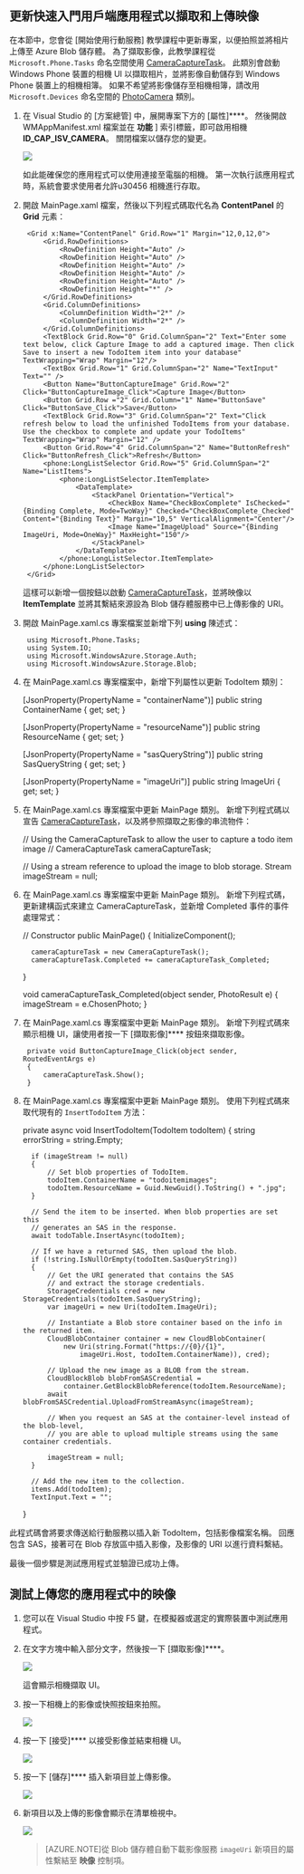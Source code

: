 ## <a name="add-select-images"></a>更新快速入門用戶端應用程式以擷取和上傳映像

在本節中，您會從 [開始使用行動服務] 教學課程中更新專案，以便拍照並將相片上傳至 Azure Blob 儲存體。 為了擷取影像，此教學課程從 `Microsoft.Phone.Tasks` 命名空間使用 [CameraCaptureTask]。 此類別會啟動 Windows Phone 裝置的相機 UI 以擷取相片，並將影像自動儲存到 Windows Phone 裝置上的相機相簿。 如果不希望將影像儲存至相機相簿，請改用 `Microsoft.Devices` 命名空間的 [PhotoCamera] 類別。

1. 在 Visual Studio 的 [方案總管] 中，展開專案下方的 [屬性]****。 然後開啟 WMAppManifest.xml 檔案並在 **功能** ] 索引標籤，即可啟用相機 **ID\_CAP\_ISV\_CAMERA**。 關閉檔案以儲存您的變更。

    ![](./media/mobile-services-windows-phone-upload-to-blob-storage/mobile-upload-blob-app-WMAppmanifest-wp8.png)

    如此能確保您的應用程式可以使用連接至電腦的相機。 第一次執行該應用程式時，系統會要求使用者允許u30456 相機進行存取。

2. 開啟 MainPage.xaml 檔案，然後以下列程式碼取代名為 **ContentPanel** 的 **Grid** 元素：

        
        <Grid x:Name="ContentPanel" Grid.Row="1" Margin="12,0,12,0">
            <Grid.RowDefinitions>
                <RowDefinition Height="Auto" />
                <RowDefinition Height="Auto" />
                <RowDefinition Height="Auto" />
                <RowDefinition Height="Auto" />
                <RowDefinition Height="Auto" />
                <RowDefinition Height="*" />
            </Grid.RowDefinitions>
            <Grid.ColumnDefinitions>
                <ColumnDefinition Width="2*" />
                <ColumnDefinition Width="2*" />
            </Grid.ColumnDefinitions>
            <TextBlock Grid.Row="0" Grid.ColumnSpan="2" Text="Enter some text below, click Capture Image to add a captured image. Then click Save to insert a new TodoItem item into your database" TextWrapping="Wrap" Margin="12"/>
            <TextBox Grid.Row="1" Grid.ColumnSpan="2" Name="TextInput" Text="" />
            <Button Name="ButtonCaptureImage" Grid.Row="2" Click="ButtonCaptureImage_Click">Capture Image</Button>
            <Button Grid.Row ="2" Grid.Column="1" Name="ButtonSave" Click="ButtonSave_Click">Save</Button>
            <TextBlock Grid.Row="3" Grid.ColumnSpan="2" Text="Click refresh below to load the unfinished TodoItems from your database. Use the checkbox to complete and update your TodoItems" TextWrapping="Wrap" Margin="12" />
            <Button Grid.Row="4" Grid.ColumnSpan="2" Name="ButtonRefresh" Click="ButtonRefresh_Click">Refresh</Button>
            <phone:LongListSelector Grid.Row="5" Grid.ColumnSpan="2" Name="ListItems">
                <phone:LongListSelector.ItemTemplate>
                    <DataTemplate>
                        <StackPanel Orientation="Vertical">
                            <CheckBox Name="CheckBoxComplete" IsChecked="{Binding Complete, Mode=TwoWay}" Checked="CheckBoxComplete_Checked" Content="{Binding Text}" Margin="10,5" VerticalAlignment="Center"/>
                            <Image Name="ImageUpload" Source="{Binding ImageUri, Mode=OneWay}" MaxHeight="150"/>
                        </StackPanel>
                    </DataTemplate>
                </phone:LongListSelector.ItemTemplate>
            </phone:LongListSelector>
        </Grid>

    這樣可以新增一個按鈕以啟動 [CameraCaptureTask]，並將映像以 **ItemTemplate** 並將其繫結來源設為 Blob 儲存體服務中已上傳影像的 URI。

3. 開啟 MainPage.xaml.cs 專案檔案並新增下列 **using** 陳述式：

        using Microsoft.Phone.Tasks;
        using System.IO;
        using Microsoft.WindowsAzure.Storage.Auth;
        using Microsoft.WindowsAzure.Storage.Blob;

4. 在 MainPage.xaml.cs 專案檔案中，新增下列屬性以更新 TodoItem 類別：

     [JsonProperty(PropertyName = "containerName")]
     public string ContainerName { get; set; }
    
     [JsonProperty(PropertyName = "resourceName")]
     public string ResourceName { get; set; }
    
     [JsonProperty(PropertyName = "sasQueryString")]
     public string SasQueryString { get; set; }
    
     [JsonProperty(PropertyName = "imageUri")]
     public string ImageUri { get; set; } 

5. 在 MainPage.xaml.cs 專案檔案中更新 MainPage 類別。 新增下列程式碼以宣告 [CameraCaptureTask]，以及將參照擷取之影像的串流物件：

     // Using the CameraCaptureTask to allow the user to capture a todo item image //
     CameraCaptureTask cameraCaptureTask;
    
     // Using a stream reference to upload the image to blob storage.
     Stream imageStream = null;

6. 在 MainPage.xaml.cs 專案檔案中更新 MainPage 類別。 新增下列程式碼，更新建構函式來建立 CameraCaptureTask，並新增 Completed 事件的事件處理常式：

     // Constructor
     public MainPage()
     {
         InitializeComponent();
    
         cameraCaptureTask = new CameraCaptureTask();
         cameraCaptureTask.Completed += cameraCaptureTask_Completed;
     }
    
     void cameraCaptureTask_Completed(object sender, PhotoResult e)
     {
         imageStream = e.ChosenPhoto;
     }

7. 在 MainPage.xaml.cs 專案檔案中更新 MainPage 類別。 新增下列程式碼來顯示相機 UI，讓使用者按一下 [擷取影像]**** 按鈕來擷取影像。

        private void ButtonCaptureImage_Click(object sender, RoutedEventArgs e)
        {
            cameraCaptureTask.Show();
        }

8. 在 MainPage.xaml.cs 專案檔案中更新 MainPage 類別。 使用下列程式碼來取代現有的 `InsertTodoItem` 方法：

     private async void InsertTodoItem(TodoItem todoItem)
     {
         string errorString = string.Empty;            
    
         if (imageStream != null)
         {
             // Set blob properties of TodoItem.
             todoItem.ContainerName = "todoitemimages";
             todoItem.ResourceName = Guid.NewGuid().ToString() + ".jpg";
         }                       
    
         // Send the item to be inserted. When blob properties are set this
         // generates an SAS in the response.
         await todoTable.InsertAsync(todoItem);  
    
         // If we have a returned SAS, then upload the blob.
         if (!string.IsNullOrEmpty(todoItem.SasQueryString))
         {
             // Get the URI generated that contains the SAS 
             // and extract the storage credentials.
             StorageCredentials cred = new StorageCredentials(todoItem.SasQueryString);
             var imageUri = new Uri(todoItem.ImageUri);
    
             // Instantiate a Blob store container based on the info in the returned item.
             CloudBlobContainer container = new CloudBlobContainer(
                 new Uri(string.Format("https://{0}/{1}",
                     imageUri.Host, todoItem.ContainerName)), cred);                
    
             // Upload the new image as a BLOB from the stream.
             CloudBlockBlob blobFromSASCredential =
                 container.GetBlockBlobReference(todoItem.ResourceName);
             await blobFromSASCredential.UploadFromStreamAsync(imageStream);
    
             // When you request an SAS at the container-level instead of the blob-level,
             // you are able to upload multiple streams using the same container credentials.
    
             imageStream = null;
         }              
    
         // Add the new item to the collection.
         items.Add(todoItem);
         TextInput.Text = "";
     }

 此程式碼會將要求傳送給行動服務以插入新 TodoItem，包括影像檔案名稱。 回應包含 SAS，接著可在 Blob 存放區中插入影像，及影像的 URI 以進行資料繫結。

最後一個步驟是測試應用程式並驗證已成功上傳。

## <a name="test"></a>測試上傳您的應用程式中的映像

1. 您可以在 Visual Studio 中按 F5 鍵，在模擬器或選定的實際裝置中測試應用程式。

2. 在文字方塊中輸入部分文字，然後按一下 [擷取影像]****。

    ![](./media/mobile-services-windows-phone-upload-to-blob-storage/mobile-upload-blob-app-view-wp8.png)

    這會顯示相機擷取 UI。

3. 按一下相機上的影像或快照按鈕來拍照。

    ![](./media/mobile-services-windows-phone-upload-to-blob-storage/mobile-upload-blob-app-view-camera-wp8.png)

4. 按一下 [接受]**** 以接受影像並結束相機 UI。

    ![](./media/mobile-services-windows-phone-upload-to-blob-storage/mobile-upload-blob-app-view-camera-accept-wp8.png)

5. 按一下 [儲存]**** 插入新項目並上傳影像。

    ![](./media/mobile-services-windows-phone-upload-to-blob-storage/mobile-upload-blob-app-view-save-wp8.png)

6. 新項目以及上傳的影像會顯示在清單檢視中。

    ![](./media/mobile-services-windows-phone-upload-to-blob-storage/mobile-upload-blob-app-view-final-wp8.png)
   >[AZURE.NOTE]從 Blob 儲存體自動下載影像服務 <code>imageUri</code> 新項目的屬性繫結至 <strong>映像</strong> 控制項。



[get started with mobile services]: ../articles/mobile-services-windows-phone-get-started.md 
[cameracapturetask]: http://msdn.microsoft.com/library/windowsphone/develop/microsoft.phone.tasks.cameracapturetask(v=vs.105).aspx 
[photocamera]: http://msdn.microsoft.com/library/windowsphone/develop/microsoft.devices.photocamera(v=vs.105).aspx 

